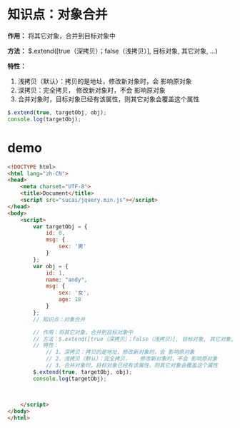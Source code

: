 # 知识点：对象合并

**作用：** 将其它对象，合并到目标对象中

**方法：** $.extend([true（深拷贝）；false（浅拷贝）], 目标对象, 其它对象, ...)

**特性：** 
1. 浅拷贝（默认）：拷贝的是地址，修改新对象时，会 影响原对象
2. 深拷贝：完全拷贝，   修改新对象时，不会 影响原对象
3. 合并对象时，目标对象已经有该属性，则其它对象会覆盖这个属性

```js
$.extend(true, targetObj, obj);
console.log(targetObj);
```

# demo
```html
<!DOCTYPE html>
<html lang="zh-CN">
<head>
    <meta charset="UTF-8">
    <title>Document</title>
    <script src="sucai/jquery.min.js"></script>
</head>
<body>
    <script>
        var targetObj = {
            id: 0,
            msg: {
                sex: '男'
            }
        };
        var obj = {
            id: 1,
            name: "andy",
            msg: {
                sex: '女',
                age: 18
            }
        };
        // 知识点：对象合并

        // 作用：将其它对象，合并到目标对象中
        // 方法：$.extend([true（深拷贝）；false（浅拷贝）], 目标对象, 其它对象, ...)
        // 特性：
            // 1、深拷贝：拷贝的是地址，修改新对象时，会 影响原对象
            // 2、浅拷贝（默认）：完全拷贝，   修改新对象时，不会 影响原对象
            // 3、合并对象时，目标对象已经有该属性，则其它对象会覆盖这个属性
        $.extend(true, targetObj, obj);
        console.log(targetObj);
        

        
    </script>
</body>
</html>
```